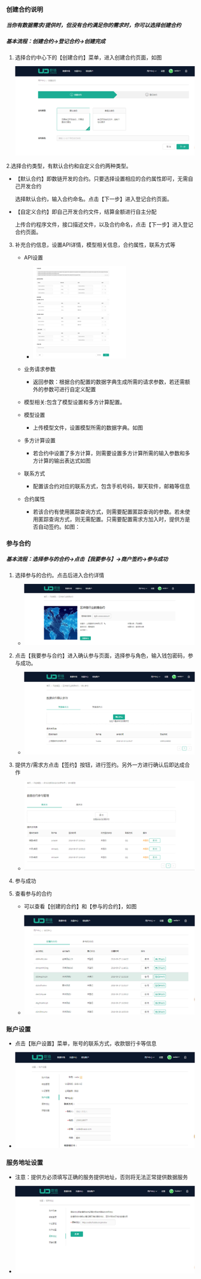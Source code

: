 ### 创建合约说明
##### 当你有数据需求/提供时，但没有合约满足你的需求时，你可以选择创建合约
##### 基本流程：创建合约->登记合约->创建完成

1. 选择合约中心下的【创建合约】菜单，进入创建合约页面，如图

	<img  id="图片 15" src="images/image033.png">

2.选择合约类型，有默认合约和自定义合约两种类型。

  * 【默认合约】即数链开发的合约。只要选择设置相应的合约属性即可，无需自己开发合约
  
	 选择默认合约，输入合约命名。点击【下一步】进入登记合约页面。

  * 【自定义合约】即自己开发合约文件，结算金额进行自主分配
  
	 上传合约程序文件，接口描述文件，以及合约命名，点击【下一步】进入登记合约页面。


3. 补充合约信息，设置API详情，模型相关信息，合约属性，联系方式等
	* API设置
	
		* <img width=250 height=246 id="图片 17" src="images/image034.png">

	* 业务请求参数 
		* 返回参数：根据合约配置的数据字典生成所需的请求参数，若还需额外的参数可进行自定义配置

	* 模型相关:包含了模型设置和多方计算配置。

	* 模型设置
		* 上传模型文件，设置模型所需的数据字典。如图
	* 多方计算设置
		* 若合约中设置了多方计算，则需要设置多方计算所需的输入参数和多方计算的输出表达式如图
	* 联系方式
		* 配置该合约对应的联系方式，包含手机号码，聊天软件，邮箱等信息

    * 合约属性
		* 若该合约有使用匿踪查询方式，则需要配置匿踪查询的参数。若未使用匿踪查询方式，则无需配置。只需要配置需求方加入时，提供方是否自动签约。如图：
		


### 参与合约
##### 基本流程：选择参与的合约->点击【我要参与】->商户签约->参与成功
1. 选择参与的合约。点击后进入合约详情

	* <img  id="图片 19" src="images/image035.png">
2. 点击【我要参与合约】进入确认参与页面，选择参与角色，输入钱包密码，参与成功。

	* <img id="图片 21" src="images/image036.png">
3. 提供方/需求方点击【签约】按钮，进行签约。另外一方进行确认后即达成合作

	* <img  id="图片 23" src="images/image037.png">
4. 参与成功
5. 查看参与的合约
	* 可以查看【创建的合约】和【参与的合约】，如图
	
	* <img id="图片 31" src="images/image038.png">

### 账户设置

  * 点击【账户设置】菜单，账号的联系方式，收款银行卡等信息
  
  * <img  id="图片 31" src="images/image0400.png">

### 服务地址设置

  * 注意：提供方必须填写正确的服务提供地址，否则将无法正常提供数据服务
  
  * <img  id="图片 31" src="images/image0410.png">
